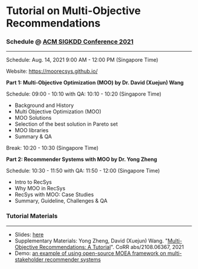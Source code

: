 # Tutorial on Multi-Objective Recommendations

### Schedule @ [ACM SIGKDD Conference 2021](https://kdd.org/kdd2021/)
-------------------
Schedule: Aug. 14, 2021 9:00 AM - 12:00 PM (Singapore Time)

Website: https://moorecsys.github.io/

**Part 1: Multi-Objective Optimization (MOO) by Dr. David (Xuejun) Wang**

Schedule: 09:00 - 10:10 with QA: 10:10 - 10:20 (Singapore Time)

* Background and History
* Multi Objective Optimization (MOO)
* MOO Solutions
* Selection of the best solution in Pareto set
* MOO libraries
* Summary & QA

Break: 10:20 - 10:30 (Singapore Time)

**Part 2: Recommender Systems with MOO by Dr. Yong Zheng**

Schedule: 10:30 - 11:50 with QA: 11:50 - 12:00 (Singapore Time)

* Intro to RecSys
* Why MOO in RecSys
* RecSys with MOO: Case Studies
* Summary, Guideline, Challenges & QA

### Tutorial Materials
-------------------
* Slides: [here](https://github.com/moorecsys/moorecsys.github.io/tree/main/Slides%40KDD2021) 
* Supplementary Materials: Yong Zheng, David (Xuejun) Wang. "[Multi-Objective Recommendations: A Tutorial](https://arxiv.org/abs/2108.06367)". CoRR abs/2108.06367, 2021
* Demo: [an example of using open-source MOEA framework on multi-stakeholder recommender systems](https://github.com/irecsys/Tutorial_MSRS)

